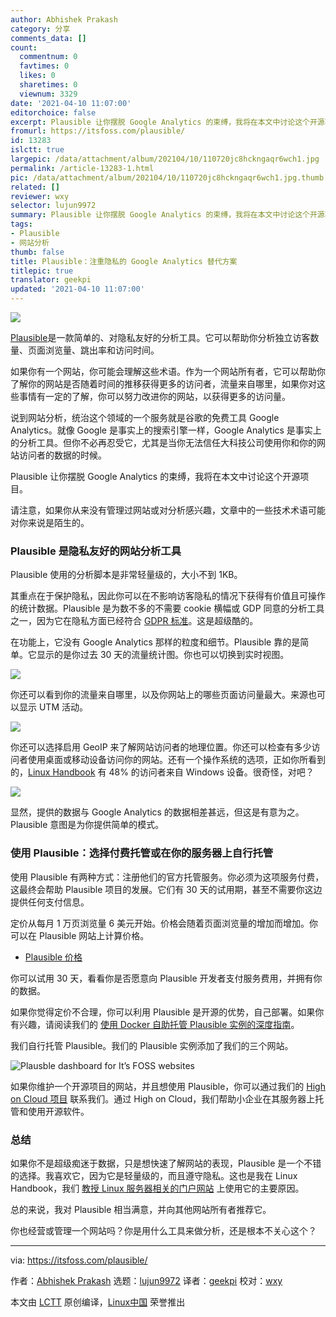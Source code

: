 ```yaml
---
author: Abhishek Prakash
category: 分享
comments_data: []
count:
  commentnum: 0
  favtimes: 0
  likes: 0
  sharetimes: 0
  viewnum: 3329
date: '2021-04-10 11:07:00'
editorchoice: false
excerpt: Plausible 让你摆脱 Google Analytics 的束缚，我将在本文中讨论这个开源项目。
fromurl: https://itsfoss.com/plausible/
id: 13283
islctt: true
largepic: /data/attachment/album/202104/10/110720jc8hckngaqr6wch1.jpg
permalink: /article-13283-1.html
pic: /data/attachment/album/202104/10/110720jc8hckngaqr6wch1.jpg.thumb.jpg
related: []
reviewer: wxy
selector: lujun9972
summary: Plausible 让你摆脱 Google Analytics 的束缚，我将在本文中讨论这个开源项目。
tags:
- Plausible
- 网站分析
thumb: false
title: Plausible：注重隐私的 Google Analytics 替代方案
titlepic: true
translator: geekpi
updated: '2021-04-10 11:07:00'
---
```


![](/data/attachment/album/202104/10/110720jc8hckngaqr6wch1.jpg)


[Plausible](https://plausible.io/)是一款简单的、对隐私友好的分析工具。它可以帮助你分析独立访客数量、页面浏览量、跳出率和访问时间。


如果你有一个网站，你可能会理解这些术语。作为一个网站所有者，它可以帮助你了解你的网站是否随着时间的推移获得更多的访问者，流量来自哪里，如果你对这些事情有一定的了解，你可以努力改进你的网站，以获得更多的访问量。


说到网站分析，统治这个领域的一个服务就是谷歌的免费工具 Google Analytics。就像 Google 是事实上的搜索引擎一样，Google Analytics 是事实上的分析工具。但你不必再忍受它，尤其是当你无法信任大科技公司使用你和你的网站访问者的数据的时候。


Plausible 让你摆脱 Google Analytics 的束缚，我将在本文中讨论这个开源项目。


请注意，如果你从来没有管理过网站或对分析感兴趣，文章中的一些技术术语可能对你来说是陌生的。


### Plausible 是隐私友好的网站分析工具


Plausible 使用的分析脚本是非常轻量级的，大小不到 1KB。


其重点在于保护隐私，因此你可以在不影响访客隐私的情况下获得有价值且可操作的统计数据。Plausible 是为数不多的不需要 cookie 横幅或 GDP 同意的分析工具之一，因为它在隐私方面已经符合 [GDPR 标准](https://gdpr.eu/compliance/)。这是超级酷的。


在功能上，它没有 Google Analytics 那样的粒度和细节。Plausible 靠的是简单。它显示的是你过去 30 天的流量统计图。你也可以切换到实时视图。


![](/data/attachment/album/202104/10/110728vgoqoovbogomvl51.png)


你还可以看到你的流量来自哪里，以及你网站上的哪些页面访问量最大。来源也可以显示 UTM 活动。


![](/data/attachment/album/202104/10/110728zye1t6l134azkz56.png)


你还可以选择启用 GeoIP 来了解网站访问者的地理位置。你还可以检查有多少访问者使用桌面或移动设备访问你的网站。还有一个操作系统的选项，正如你所看到的，[Linux Handbook](https://linuxhandbook.com/) 有 48% 的访问者来自 Windows 设备。很奇怪，对吧？


![](/data/attachment/album/202104/10/110729wy99eenxrunbb3bp.png)


显然，提供的数据与 Google Analytics 的数据相差甚远，但这是有意为之。Plausible 意图是为你提供简单的模式。


### 使用 Plausible：选择付费托管或在你的服务器上自行托管


使用 Plausible 有两种方式：注册他们的官方托管服务。你必须为这项服务付费，这最终会帮助 Plausible 项目的发展。它们有 30 天的试用期，甚至不需要你这边提供任何支付信息。


定价从每月 1 万页浏览量 6 美元开始。价格会随着页面浏览量的增加而增加。你可以在 Plausible 网站上计算价格。


* [Plausible 价格](https://plausible.io/#pricing)


你可以试用 30 天，看看你是否愿意向 Plausible 开发者支付服务费用，并拥有你的数据。


如果你觉得定价不合理，你可以利用 Plausible 是开源的优势，自己部署。如果你有兴趣，请阅读我们的 [使用 Docker 自助托管 Plausible 实例的深度指南](https://linuxhandbook.com/plausible-deployment-guide/)。


我们自行托管 Plausible。我们的 Plausible 实例添加了我们的三个网站。


![Plausble dashboard for It’s FOSS websites](/data/attachment/album/202104/10/110729k6kxhvuxuihvrs6y.png)


如果你维护一个开源项目的网站，并且想使用 Plausible，你可以通过我们的 [High on Cloud 项目](https://highoncloud.com/) 联系我们。通过 High on Cloud，我们帮助小企业在其服务器上托管和使用开源软件。


### 总结


如果你不是超级痴迷于数据，只是想快速了解网站的表现，Plausible 是一个不错的选择。我喜欢它，因为它是轻量级的，而且遵守隐私。这也是我在 Linux Handbook，我们 [教授 Linux 服务器相关的门户网站](https://linuxhandbook.com/about/#ethical-web-portal) 上使用它的主要原因。


总的来说，我对 Plausible 相当满意，并向其他网站所有者推荐它。


你也经营或管理一个网站吗？你是用什么工具来做分析，还是根本不关心这个？




---


via: <https://itsfoss.com/plausible/>


作者：[Abhishek Prakash](https://itsfoss.com/author/abhishek/) 选题：[lujun9972](https://github.com/lujun9972) 译者：[geekpi](https://github.com/geekpi) 校对：[wxy](https://github.com/wxy)


本文由 [LCTT](https://github.com/LCTT/TranslateProject) 原创编译，[Linux中国](https://linux.cn/) 荣誉推出